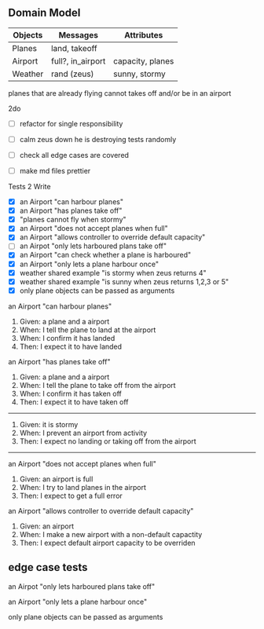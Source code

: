 Domain Model
---------

Objects | Messages     | Attributes
 --------|------------ | ---
 Planes  | land, takeoff |   
 Airport | full?, in_airport | capacity, planes
 Weather | rand (zeus) |sunny, stormy


 planes that are already flying cannot takes off and/or be in an airport

2do

- [ ] refactor for single responsibility
- [ ] calm zeus down he is destroying tests randomly
- [ ] check all edge cases are covered
- [ ] make md files prettier


Tests 2 Write

- [x] an Airport "can harbour planes"
- [x] an Airport "has planes take off"
- [x] "planes cannot fly when stormy"
- [x] an Airport "does not accept planes when full"
- [x] an Airport "allows controller to override default capacity"
- [ ] an Airpot "only lets harboured plans take off"
- [x] an Airport "can check whether a plane is harboured"
- [x] an Airport "only lets a plane harbour once"
- [x] weather shared example "is stormy when zeus returns 4"
- [x] weather shared example "is sunny when zeus returns 1,2,3 or 5"
- [x] only plane objects can be passed as arguments

an Airport "can harbour planes"
1. Given: a plane and a airport
2. When: I tell the plane to land at the airport
3. When: I confirm it has landed
4. Then: I expect it to have landed

an Airport "has planes take off"
1. Given: a plane and a airport
2. When: I tell the plane to take off from the airport
3. When: I confirm it has taken off
4. Then: I expect it to have taken off
---
1. Given: it is stormy
2. When: I prevent an airport from activity
3. Then: I expect no landing or taking off from the airport
---
an Airport "does not accept planes when full"
1. Given: an airport is full
2. When: I try to land planes in the airport
3. Then: I expect to get a full error

an Airport "allows controller to override default capacity"
1. Given: an airport
2. When: I make a new airport with a non-default capactity
3. Then: I expect default airport capacity to be overriden

edge case tests
---
an Airpot "only lets harboured plans take off"

an Airport "only lets a plane harbour once"

only plane objects can be passed as arguments
